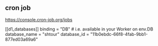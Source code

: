 ## cron job
https://console.cron-job.org/jobs


[[d1_databases]]
binding = "DB" # i.e. available in your Worker on env.DB
database_name = "shtour"
database_id = "11b0ebdc-66f8-4fab-9bb1-877ed03a69a6"
